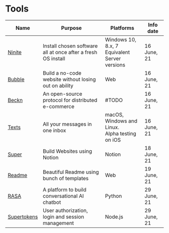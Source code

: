 # Tools

Name | Purpose | Platforms | Info date
| --- | --- | --- | --- |
[Ninite](https://ninite.com/) | Install chosen software all at once after a fresh OS install | Windows 10, 8.x, 7</br>Equivalent Server versions | 16 June, 21
[Bubble](https://bubble.io) | Build a no-code website without losing out on ability | Web | 16 June, 21
[Beckn](https://beckn.org/) | An open-source protocol for distributed e-commerce | #TODO | 16 June, 21
[Texts](http://texts.com/) | All your messages in one inbox | macOS, Windows and Linux.</br>Alpha testing on iOS | 16 June, 21
[Super](https://super.so/) | Build Websites using Notion | Notion | 18 June, 21
[Readme](https://readme.so/) | Beautiful Readme using bunch of templates | Web | 19 June, 21
[RASA](https://rasa.com/) | A platform to build conversational AI chatbot | Python | 29 June, 21
[Supertokens](https://supertokens.io/) | User authorization, login and session management | Node.js | 29 June, 21
